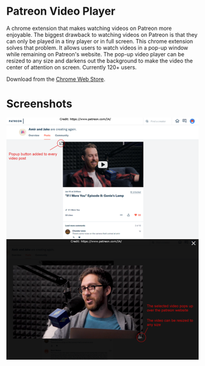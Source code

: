 # Patreon Video Player
A chrome extension that makes watching videos on Patreon more enjoyable. The biggest drawback to watching videos on Patreon is that they can only be played in a tiny player or in full screen. This chrome extension solves that problem. It allows users to watch videos in a pop-up window while remaining on Patreon's website. The pop-up video player can be resized to any size and darkens out the background to make the video the center of attention on screen. Currently 120+ users.

Download from the [Chrome Web Store](https://chrome.google.com/webstore/detail/patreon-popup-video-playe/lbafhedneaakdimdfknncbkhlojgjmmh).

# Screenshots
![alt text](https://raw.githubusercontent.com/palu3492/Patreon-Video-Player/master/screenshots/screenshot5.png)
![alt text](https://raw.githubusercontent.com/palu3492/Patreon-Video-Player/master/screenshots/screenshot6.png)
